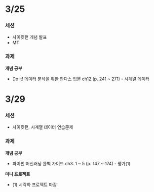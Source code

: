# 3/25
### 세션
- 사이킷런 개념 발표
- MT
  
### 과제
**개념 공부**
- Do it! 데이터 분석을 위한 판다스 입문 ch12 (p. 241 ~ 271) - 시계열 데이터

# 3/29
### 세션
- 사이킷런, 시계열 데이터 연습문제
  
### 과제
**개념 공부**
- 파이썬 머신러닝 완벽 가이드 ch3. 1 ~ 5 (p. 147 ~ 174) - 평가(1)

**미니 프로젝트**
- (1) 시각화 프로젝트 마감

